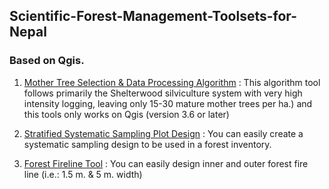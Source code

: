 ## Scientific-Forest-Management-Toolsets-for-Nepal
### Based on Qgis.

1. [Mother Tree Selection & Data Processing Algorithm](https://drive.google.com/file/d/1SKJVaf4EQS6YIfgy6zvNKF3enyfhXGCz/view?usp=drivesdk) :
This algorithm tool follows primarily the Shelterwood silviculture system with very high intensity logging, leaving only 15-30 mature mother trees per ha.) and this tools only works on Qgis (version 3.6 or later)

2. [Stratified Systematic Sampling Plot Design](https://drive.google.com/file/d/1KHkQpPCXZoYNRKaIRCXzq72QceStQIdv/view?usp=drivesdk) :
You can easily create a systematic sampling design to be used in a forest inventory.

3. [Forest Fireline Tool](https://drive.google.com/file/d/1SmBOCXUTwPjRdjUoZUdfDkaVPAMCyG-g/view?usp=drivesdk) :
You can easily design inner and outer forest fire line (i.e.: 1.5 m. & 5 m. width)
